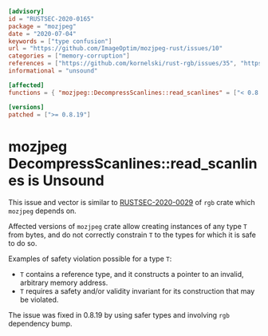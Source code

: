 ```toml
[advisory]
id = "RUSTSEC-2020-0165"
package = "mozjpeg"
date = "2020-07-04"
keywords = ["type confusion"]
url = "https://github.com/ImageOptim/mozjpeg-rust/issues/10"
categories = ["memory-corruption"]
references = ["https://github.com/kornelski/rust-rgb/issues/35", "https://threatcode.github.io/advisory-db/advisories/RUSTSEC-2020-0029.html"]
informational = "unsound"

[affected]
functions = { "mozjpeg::DecompressScanlines::read_scanlines" = ["< 0.8.19"] }

[versions]
patched = [">= 0.8.19"]
```
# mozjpeg DecompressScanlines::read_scanlines is Unsound

This issue and vector is similar to [RUSTSEC-2020-0029] of `rgb` crate which `mozjpeg` depends on.

Affected versions of `mozjpeg` crate allow creating instances of any type `T` from bytes,
and do not correctly constrain `T` to the types for which it is safe to do so.

Examples of safety violation possible for a type `T`:

* `T` contains a reference type, and it constructs a pointer to an invalid, arbitrary memory address.
* `T` requires a safety and/or validity invariant for its construction that may be violated.

The issue was fixed in 0.8.19 by using safer types and involving `rgb` dependency bump.

[RUSTSEC-2020-0029]: https://threatcode.github.io/advisory-db/advisories/RUSTSEC-2020-0029.html
